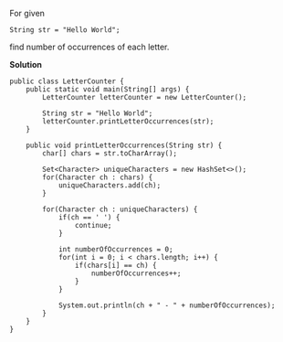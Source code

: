 For given 

    String str = "Hello World";
find number of occurrences of each letter.

**Solution**

    public class LetterCounter {
        public static void main(String[] args) {
            LetterCounter letterCounter = new LetterCounter();
    
            String str = "Hello World";
            letterCounter.printLetterOccurrences(str);
        }
    
        public void printLetterOccurrences(String str) {
            char[] chars = str.toCharArray();
    
            Set<Character> uniqueCharacters = new HashSet<>();
            for(Character ch : chars) {
                uniqueCharacters.add(ch);
            }
    
            for(Character ch : uniqueCharacters) {
                if(ch == ' ') {
                    continue;
                }
    
                int numberOfOccurrences = 0;
                for(int i = 0; i < chars.length; i++) {
                    if(chars[i] == ch) {
                        numberOfOccurrences++;
                    }
                }
    
                System.out.println(ch + " - " + numberOfOccurrences);
            }
        }
    }

